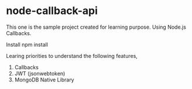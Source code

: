 # node-callback-api
This one is the sample project created for learning purpose. Using Node.js Callbacks.


Install
npm install 

Learing priorities to understand the following features,
1. Callbacks
2. JWT (jsonwebtoken)
3. MongoDB Native Library




